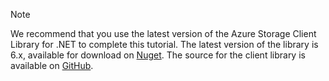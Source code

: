 > [!NOTE]
> We recommend that you use the latest version of the Azure Storage Client Library for .NET to complete this tutorial. The latest version of the library is 6.x, available for download on [Nuget](https://www.nuget.org/packages/WindowsAzure.Storage/). The source for the client library is available on [GitHub](https://github.com/Azure/azure-storage-net). 
> 
> 
